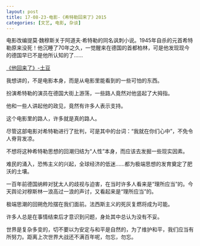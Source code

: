 ```yaml
---
layout: post
title: 17-08-23-电影-《希特勒回来了》2015
categories: [文艺, 电影, 杂谈]
---
```


电影改编提莫·魏穆斯关于阿道夫·希特勒的同名讽刺小说。1945年自杀的元首希特勒原来没死！他沉睡了70年之久，一觉醒来在德国的首都柏林，可是他发现现今的德国早已不是他所认知的了……

[《他回来了》-土豆](http://video.tudou.com/v/XMTc4NjAzMDMxNg==.html)

我想讲的，不是电影本身，而是从电影里能看到的一些可怕的东西。

扮演希特勒的演员在德国大街上游荡，一些路人竟然对他竖起了大拇指。

他和一些人讲起他的政见，竟然有许多人表示支持。

这个电影里的路人，许多就是真的路人。

尽管这部电影对希特勒进行了批判，可是其中的台词：“我就在你们心中”，不免令人脊背发凉。

不想将这种希特勒思想的回潮归结为“人性”本身，而应该去发掘一些现实因素。

难民的涌入，恐怖主义的兴起，全球经济的低迷……都为极端思想的发育奠定了肥沃的土壤。

一百年前德国纳粹对犹太人的歧视与迫害，在当时许多人看来是“理所应当”的。今天舆论对穆斯林一浪高过一浪的声讨，又看起来是“理所应当”的。

极端思潮的回朔危险摆在我们面前。法西斯主义的死灰复燃将成为可能。

许多人总是在事情结束后才意识到问题，身处其中总认为没有不妥。

世界是复杂多变的，切不要以为安定与和平是自然的，为了维护和平，我们应当有所努力。距离上次世界大战还不满百年呢，勿忘，勿忘。